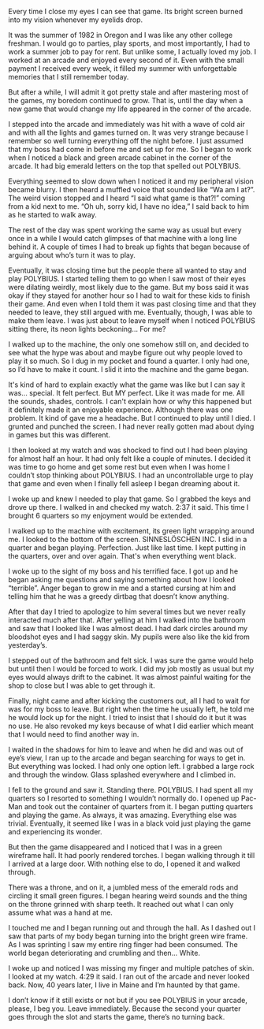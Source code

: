 Every time I close my eyes I can see that game. Its bright screen burned into my vision whenever my eyelids drop.

It was the summer of 1982 in Oregon and I was like any other college freshman. I would go to parties, play sports, and most importantly, I had to work a summer job to pay for rent. But unlike some, I actually loved my job. I worked at an arcade and enjoyed every second of it. Even with the small payment I received every week, it filled my summer with unforgettable memories that I still remember today.

But after a while, I will admit it got pretty stale and after mastering most of the games, my boredom continued to grow. That is, until the day when a new game that would change my life appeared in the corner of the arcade.

I stepped into the arcade and immediately was hit with a wave of cold air and with all the lights and games turned on. It was very strange because I remember so well turning everything off the night before. I just assumed that my boss had come in before me and set up for me. So I began to work when I noticed a black and green arcade cabinet in the corner of the arcade. It had big emerald letters on the top that spelled out POLYBIUS. 

Everything seemed to slow down when I noticed it and my peripheral vision became blurry. I then heard a muffled voice that sounded like “Wa am I at?”. The weird vision stopped and I heard “I said what game is that?!” coming from a kid next to me. “Oh uh, sorry kid, I have no idea,” I said back to him as he started to walk away.

The rest of the day was spent working the same way as usual but every once in a while I would catch glimpses of that machine with a long line behind it. A couple of times I had to break up fights that began because of arguing about who’s turn it was to play.

Eventually, it was closing time but the people there all wanted to stay and play POLYBIUS. I started telling them to go when I saw most of their eyes were dilating weirdly, most likely due to the game. But my boss said it was okay if they stayed for another hour so I had to wait for these kids to finish their game. And even when I told them it was past closing time and that they needed to leave, they still argued with me. Eventually, though, I was able to make them leave.
I was just about to leave myself when I noticed POLYBIUS sitting there, its neon lights beckoning… For me?

I walked up to the machine, the only one somehow still on, and decided to see what the hype was about and maybe figure out why people loved to play it so much. So I dug in my pocket and found a quarter. I only had one, so I’d have to make it count. I slid it into the machine and the game began.

It's kind of hard to explain exactly what the game was like but I can say it was… special. It felt perfect. But MY perfect. Like it was made for me. All the sounds, shades, controls. I can't explain how or why this happened but it definitely made it an enjoyable experience. Although there was one problem. It kind of gave me a headache. But I continued to play until I died. I grunted and punched the screen. I had never really gotten mad about dying in games but this was different.

I then looked at my watch and was shocked to find out I had been playing for almost half an hour. It had only felt like a couple of minutes. I decided it was time to go home and get some rest but even when I was home I couldn’t stop thinking about POLYBIUS. I had an uncontrollable urge to play that game and even when I finally fell asleep I began dreaming about it.

I woke up and knew I needed to play that game. So I grabbed the keys and drove up there. I walked in and checked my watch. 2:37 it said. This time I brought 6 quarters so my enjoyment would be extended.

I walked up to the machine with excitement, its green light wrapping around me. I looked to the bottom of the screen. SINNESLÖSCHEN INC. I slid in a quarter and began playing. Perfection. Just like last time. I kept putting in the quarters, over and over again. That's when everything went black.

I woke up to the sight of my boss and his terrified face. I got up and he began asking me questions and saying something about how I looked “terrible”. Anger began to grow in me and a started cursing at him and telling him that he was a greedy dirtbag that doesn’t know anything.

After that day I tried to apologize to him several times but we never really interacted much after that. After yelling at him I walked into the bathroom and saw that I looked like I was almost dead. I had dark circles around my bloodshot eyes and I had saggy skin. My pupils were also like the kid from yesterday’s. 

I stepped out of the bathroom and felt sick. I was sure the game would help but until then I would be forced to work. I did my job mostly as usual but my eyes would always drift to the cabinet. It was almost painful waiting for the shop to close but I was able to get through it.

Finally, night came and after kicking the customers out, all I had to wait for was for my boss to leave. But right when the time he usually left, he told me he would lock up for the night. I tried to insist that I should do it but it was no use. He also revoked my keys because of what I did earlier which meant that I would need to find another way in.

I waited in the shadows for him to leave and when he did and was out of eye’s view, I ran up to the arcade and began searching for ways to get in. But everything was locked. I had only one option left. I grabbed a large rock and through the window. Glass splashed everywhere and I climbed in.

I fell to the ground and saw it. Standing there. POLYBIUS. I had spent all my quarters so I resorted to something I wouldn’t normally do. I opened up Pac-Man and took out the container of quarters from it.
I began putting quarters and playing the game. As always, it was amazing. Everything else was trivial. Eventually, it seemed like I was in a black void just playing the game and experiencing its wonder. 

But then the game disappeared and I noticed that I was in a green wireframe hall. It had poorly rendered torches. I began walking through it till I arrived at a large door. With nothing else to do, I opened it and walked through. 

There was a throne, and on it, a jumbled mess of the emerald rods and circling it small green figures. I began hearing weird sounds and the thing on the throne grinned with sharp teeth. It reached out what I can only assume what was a hand at me.

I touched me and I began running out and through the hall. As I dashed out I saw that parts of my body began turning into the bright green wire frame. As I was sprinting I saw my entire ring finger had been consumed. The world began deteriorating and crumbling and then… White.

I woke up and noticed I was missing my finger and multiple patches of skin. I looked at my watch. 4:29 it said. I ran out of the arcade and never looked back. Now, 40 years later, I live in Maine and I’m haunted by that game.

I don’t know if it still exists or not but if you see POLYBIUS in your arcade, please, I beg you. Leave immediately. Because the second your quarter goes through the slot and starts the game, there’s no turning back.